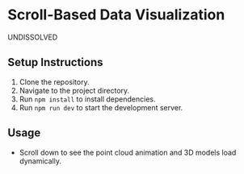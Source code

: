 # Scroll-Based Data Visualization
UNDISSOLVED
## Setup Instructions
1. Clone the repository.
2. Navigate to the project directory.
3. Run `npm install` to install dependencies.
4. Run `npm run dev` to start the development server.

## Usage
- Scroll down to see the point cloud animation and 3D models load dynamically.